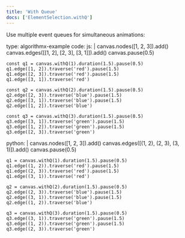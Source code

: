 ```yaml
---
title: 'With Queue'
docs: ['ElementSelection.withQ']
---
```


Use multiple event queues for simultaneous animations:

<data type='yaml'>
type: algorithmx-example
code:
  js: |
    canvas.nodes([1, 2, 3]).add()
    canvas.edges([[1, 2], [2, 3], [3, 1]]).add()
    canvas.pause(0.5)
    
    const q1 = canvas.withQ(1).duration(1.5).pause(0.5)
    q1.edge([1, 2]).traverse('red').pause(1.5)
    q1.edge([2, 3]).traverse('red').pause(1.5)
    q1.edge([3, 1]).traverse('red')
    
    const q2 = canvas.withQ(2).duration(1.5).pause(0.5)
    q2.edge([2, 3]).traverse('blue').pause(1.5)
    q2.edge([3, 1]).traverse('blue').pause(1.5)
    q2.edge([1, 2]).traverse('blue')
    
    const q3 = canvas.withQ(3).duration(1.5).pause(0.5)
    q3.edge([3, 1]).traverse('green').pause(1.5)
    q3.edge([1, 2]).traverse('green').pause(1.5)
    q3.edge([2, 3]).traverse('green')
  python: |
    canvas.nodes([1, 2, 3]).add()
    canvas.edges([(1, 2), (2, 3), (3, 1)]).add()
    canvas.pause(0.5)
    
    q1 = canvas.withQ(1).duration(1.5).pause(0.5)
    q1.edge((1, 2)).traverse('red').pause(1.5)
    q1.edge((2, 3)).traverse('red').pause(1.5)
    q1.edge((3, 1)).traverse('red')
    
    q2 = canvas.withQ(2).duration(1.5).pause(0.5)
    q2.edge((2, 3)).traverse('blue').pause(1.5)
    q2.edge((3, 1)).traverse('blue').pause(1.5)
    q2.edge((1, 2)).traverse('blue')
    
    q3 = canvas.withQ(3).duration(1.5).pause(0.5)
    q3.edge((3, 1)).traverse('green').pause(1.5)
    q3.edge((1, 2)).traverse('green').pause(1.5)
    q3.edge((2, 3)).traverse('green')
</data>
